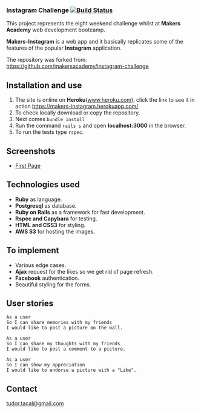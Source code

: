 ### Instagram Challenge [![Build Status](https://travis-ci.org/TudorTacal/instagram-challenge.svg?branch=master)](https://travis-ci.org/TudorTacal/instagram-challenge)

This project represents the eight weekend challenge whilst at **Makers Academy** web development bootcamp.

**Makers-Instagram** is a web app and it basically replicates some of the features of the popular **Instagram** application.

The repository was forked from: https://github.com/makersacademy/instagram-challenge

## Installation and use

1. The site is online on **Heroku**(www.heroku.com), click the link to see it in action https://makers-instagram.herokuapp.com/
2. To check locally download or copy the repository.
3. Next comes ```bundle install```
3. Run the command ```rails s``` and open **localhost:3000** in the browser.
4. To run the tests type ```rspec```.

## Screenshots

* [First Page](https://s27.postimg.org/e0luljhv7/Screen_Shot_2017_01_15_at_21_34_11.png)

## Technologies used

* **Ruby** as language.
* **Postgresql** as database.
* **Ruby on Rails** as a framework for fast development.
* **Rspec and Capybara** for testing.
* **HTML and CSS3** for styling.
* **AWS S3** for hosting the images.

## To implement

* Various edge cases.
* **Ajax** request for the likes so we get rid of page refresh.
* **Facebook** authentication.
* Beautiful styling for the forms.

## User stories
```
As a user
So I can share memories with my friends
I would like to post a picture on the wall.

As a user
So I can share my thoughts with my friends
I would like to post a comment to a picture.

As a user
So I can show my appreciation
I would like to endorse a picture with a "Like".
```
## Contact
tudor.tacal@gmail.com
